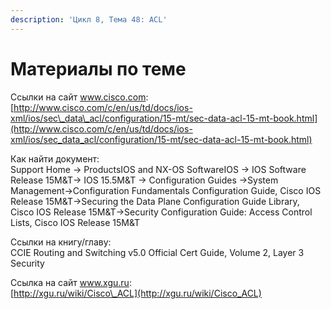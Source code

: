 ```yaml
---
description: 'Цикл 8, Тема 48: ACL'
---
```


# Материалы по теме

Ссылки на сайт www.cisco.com:  
[http://www.cisco.com/c/en/us/td/docs/ios-xml/ios/sec\_data\_acl/configuration/15-mt/sec-data-acl-15-mt-book.html](http://www.cisco.com/c/en/us/td/docs/ios-xml/ios/sec_data_acl/configuration/15-mt/sec-data-acl-15-mt-book.html)

Как найти документ:  
Support Home → ProductsIOS and NX-OS SoftwareIOS → IOS Software Release 15M&T→ IOS 15.5M&T → Configuration Guides →System Management→Configuration Fundamentals Configuration Guide, Cisco IOS Release 15M&T→Securing the Data Plane Configuration Guide Library, Cisco IOS Release 15M&T→Security Configuration Guide: Access Control Lists, Cisco IOS Release 15M&T

Ссылки на книгу/главу:  
CCIE Routing and Switching v5.0 Official Cert Guide, Volume 2, Layer 3 Security

Ссылка на сайт www.xgu.ru:  
[http://xgu.ru/wiki/Cisco\_ACL](http://xgu.ru/wiki/Cisco_ACL)

